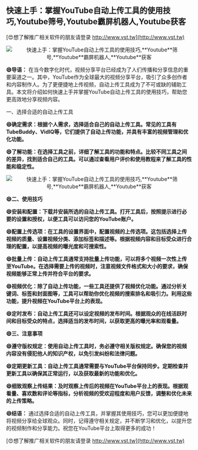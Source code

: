 ## **快速上手：掌握YouTube自动上传工具的使用技巧,**Youtube**筛号,**Youtube**霸屏机器人,**Youtube**获客**

[😍想了解推广相关软件的朋友请登录 http://www.vst.tw](http://www.vst.tw)

 <center><img src="https://vst.tw/MP4/tuiguang/png/3.png" alt="快速上手：掌握YouTube自动上传工具的使用技巧,**Youtube**筛号,**Youtube**霸屏机器人,**Youtube**获客"></center>

**😄导语：**
在当今数字化时代，视频分享平台已经成为了人们传播和分享信息的重要渠道之一。其中，YouTube作为全球最大的视频分享平台，吸引了众多创作者和内容制作人。为了更便捷地上传视频，自动上传工具成为了不可或缺的辅助工具。本文将介绍如何快速上手并掌握YouTube自动上传工具的使用技巧，帮助您更高效地分享视频内容。

一、选择合适的自动上传工具

**😄确定需求：根据个人需求，选择适合自己的自动上传工具。常见的工具有TubeBuddy、VidIQ等，它们提供了自动上传功能，并具有丰富的视频管理和优化功能。**

**😄了解功能：在选择工具之前，详细了解工具的功能和特点。比较不同工具之间的差异，找到适合自己的工具。可以通过查看用户评价和使用教程来了解工具的性能和稳定性。**

 <center><img src="https://vst.tw/MP4/tuiguang/png/4.png" alt="快速上手：掌握YouTube自动上传工具的使用技巧,**Youtube**筛号,**Youtube**霸屏机器人,**Youtube**获客"></center>

**😄二、使用技巧**

**😄安装和配置：下载并安装所选的自动上传工具。打开工具后，按照提示进行必要的设置和授权，以便工具可以访问您的YouTube账户。**

**😄配置上传选项：在工具的设置界面中，配置视频的上传选项。这包括选择上传视频的质量、设置视频分类、添加标签和描述等。根据视频内容和目标受众进行合理的配置，以提高视频的曝光度和可搜索性。**

**😄批量上传：自动上传工具通常支持批量上传功能，可以将多个视频一次性上传至YouTube。在选择需要上传的视频时，注意视频文件格式和大小的要求，确保视频能够正常上传并符合平台的要求。**

**😄视频优化：除了自动上传功能，一些工具还提供了视频优化功能。通过分析关键词、标签和封面图等，工具可以帮助你优化视频的搜索排名和吸引力。利用这些功能，提升视频在YouTube平台上的表现。**

**😄定时发布：自动上传工具还可以设定视频的发布时间。根据观众的在线活跃时间和目标受众的特点，选择适当的发布时间，以获取更高的曝光率和观看量。**

**😄三、注意事项**

**😄遵守版权规定：使用自动上传工具时，务必遵守相关版权规定。确保您的视频内容没有侵犯他人的知识产权，以免引发纠纷和法律问题。**

**😄定期更新工具：自动上传工具通常需要与YouTube平台保持同步。定期检查并更新工具以确保其正常运行，以及获取最新的功能和优化。**

**😄细致观察上传结果：及时观察上传后的视频在YouTube平台上的表现。根据观看量、喜欢数和评论等指标，分析视频的受欢迎程度和用户反馈，调整和优化未来的上传策略。**

**😄结语：**
通过选择合适的自动上传工具，并掌握其使用技巧，您可以更加便捷地将视频分享给全球观众。同时，记得遵守相关规定，并不断学习和优化，以提升您的视频制作和分享能力。祝您在YouTube平台上取得更多的成功！

[😍想了解推广相关软件的朋友请登录 http://www.vst.tw](http://www.vst.tw)



